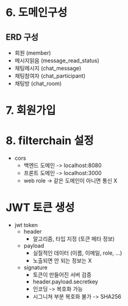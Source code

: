 # 6. 도메인구성

## ERD 구성
- 회원 (member)
- 메시지읽음 (message_read_status)
- 채팅메시지 (chat_message)
- 채팅참여자 (chat_participant)
- 채팅방 (chat_room)

# 7. 회원가입

# 8. filterchain 설정
- cors
  - 백엔드 도메인 -> localhost:8080
  - 프론트 도메인 -> localhost:3000
  - web role -> 같은 도메인이 아니면 통신 X

# JWT 토큰 생성
- jwt token
  - header
    - 알고리즘, 타입 지정 (토큰 메타 정보)
  - payload
    - 실질적인 데이터 (이름, 이메일, role, ...)
    - 노출되면 안 되는 정보는 X
  - signature
    - 토큰이 만들어진 서버 검증 
    - header.payload.secretkey
    - 인코딩 -> 복호화 가능
    - 시그니쳐 부분 복호화 불가 -> SHA256


  




